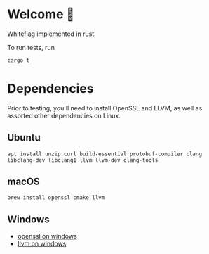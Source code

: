 # Welcome 👋

Whiteflag implemented in rust.

To run tests, run

```bash
cargo t
```

# Dependencies

Prior to testing, you'll need to install OpenSSL and LLVM, as well as assorted other dependencies on Linux.

## Ubuntu

```
apt install unzip curl build-essential protobuf-compiler clang libclang-dev libclang1 llvm llvm-dev clang-tools
```

## macOS

```
brew install openssl cmake llvm
```

## Windows

- [openssl on windows](https://github.com/fennelLabs/fennel-lib/issues/1)
- [llvm on windows](https://community.chocolatey.org/packages/llvm)
